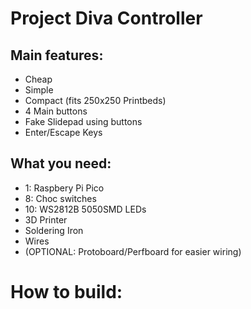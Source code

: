 # Project Diva Controller

## Main features:
- Cheap
- Simple
- Compact (fits 250x250 Printbeds)
- 4 Main buttons
- Fake Slidepad using buttons
- Enter/Escape Keys


## What you need:
- 1: Raspbery Pi Pico
- 8: Choc switches
- 10: WS2812B 5050SMD LEDs
- 3D Printer
- Soldering Iron
- Wires
- (OPTIONAL: Protoboard/Perfboard for easier wiring)

# How to build:
